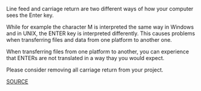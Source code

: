 Line feed and carriage return are two different ways of how your computer sees the Enter key.

While for example the character M is interpreted the same way in Windows and in UNIX, the ENTER key is interpreted differently. This causes problems when transferring files and data from one platform to another one.

When transferring files from one platform to another, you can experience that ENTERs are not translated in a way thay you would expect.

Please consider removing all carriage return from your project.

[SOURCE](http://www.rubydoc.info/gems/rubocop/RuboCop/Cop/Style/EndOfLine)
